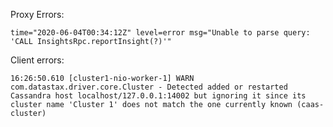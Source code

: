 
Proxy Errors:

    time="2020-06-04T00:34:12Z" level=error msg="Unable to parse query: 'CALL InsightsRpc.reportInsight(?)'"


Client errors:

    16:26:50.610 [cluster1-nio-worker-1] WARN  com.datastax.driver.core.Cluster - Detected added or restarted Cassandra host localhost/127.0.0.1:14002 but ignoring it since its cluster name 'Cluster 1' does not match the one currently known (caas-cluster)



